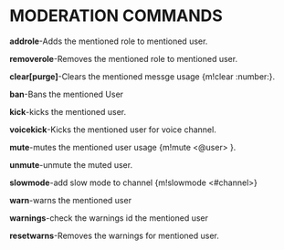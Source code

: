 # MODERATION COMMANDS

**addrole**-Adds the mentioned role to mentioned user.

**removerole**-Removes the mentioned role to mentioned user.

**clear[purge]**-Clears the mentioned messge usage {m!clear :number:}.

**ban**-Bans the mentioned User

**kick**-kicks the mentioned user.

**voicekick**-Kicks the mentioned user for voice channel.

**mute**-mutes the mentioned user usage {m!mute <@user> <time> }.

**unmute**-unmute the muted user.

**slowmode**-add slow mode to channel {m!slowmode <#channel>}

**warn**-warns the mentioned user 

**warnings**-check the warnings id the mentioned user

**resetwarns**-Removes the warnings for mentioned user.



